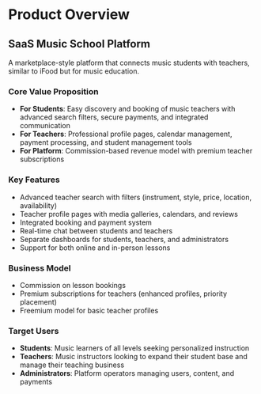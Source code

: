 # Product Overview

## SaaS Music School Platform

A marketplace-style platform that connects music students with teachers, similar to iFood but for music education.

### Core Value Proposition
- **For Students**: Easy discovery and booking of music teachers with advanced search filters, secure payments, and integrated communication
- **For Teachers**: Professional profile pages, calendar management, payment processing, and student management tools
- **For Platform**: Commission-based revenue model with premium teacher subscriptions

### Key Features
- Advanced teacher search with filters (instrument, style, price, location, availability)
- Teacher profile pages with media galleries, calendars, and reviews
- Integrated booking and payment system
- Real-time chat between students and teachers
- Separate dashboards for students, teachers, and administrators
- Support for both online and in-person lessons

### Business Model
- Commission on lesson bookings
- Premium subscriptions for teachers (enhanced profiles, priority placement)
- Freemium model for basic teacher profiles

### Target Users
- **Students**: Music learners of all levels seeking personalized instruction
- **Teachers**: Music instructors looking to expand their student base and manage their teaching business
- **Administrators**: Platform operators managing users, content, and payments